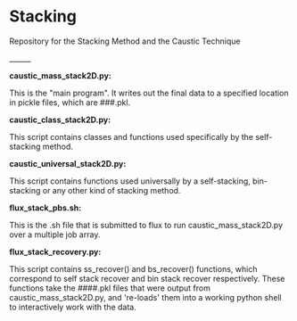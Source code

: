 Stacking
========
<dl>
<dt>
Repository for the Stacking Method and the Caustic Technique
</dt>
</dl>
______


**caustic_mass_stack2D.py:**


  This is the "main program". It writes out the final data to a specified location in pickle files, which are ###.pkl. 

  

**caustic_class_stack2D.py:**
  
  This script contains classes and functions used specifically by the self-stacking method. 
  

**caustic_universal_stack2D.py:**
  
  This script contains functions used universally by a self-stacking, bin-stacking or any other kind of stacking method.
  

**flux_stack_pbs.sh:**
  
  This is the .sh file that is submitted to flux to run caustic_mass_stack2D.py over a multiple job array.
  

**flux_stack_recovery.py:**
  
  This script contains ss_recover() and bs_recover() functions, which correspond to self stack recover and bin stack recover respectively.
  These functions take the ####.pkl files that were output from caustic_mass_stack2D.py, and 're-loads' them into a working python shell to interactively work with the data.
  
